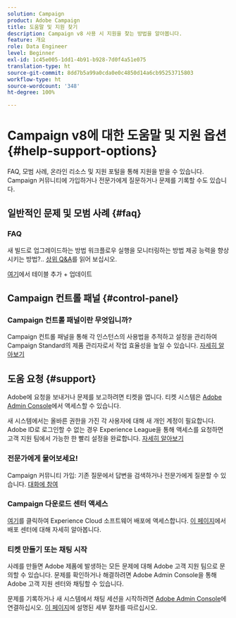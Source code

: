 ```yaml
---
solution: Campaign
product: Adobe Campaign
title: 도움말 및 지원 찾기
description: Campaign v8 사용 시 지원을 찾는 방법을 알아봅니다.
feature: 개요
role: Data Engineer
level: Beginner
exl-id: 1c45e005-1dd1-4b91-b928-7d0f4a51e075
translation-type: ht
source-git-commit: 8dd7b5a99a0cda0e0c4850d14a6cb95253715803
workflow-type: ht
source-wordcount: '348'
ht-degree: 100%

---
```


# Campaign v8에 대한 도움말 및 지원 옵션 {#help-support-options}

FAQ, 모범 사례, 온라인 리소스 및 지원 포털을 통해 지원을 받을 수 있습니다. Campaign 커뮤니티에 가입하거나 전문가에게 질문하거나 문제를 기록할 수도 있습니다.

## 일반적인 문제 및 모범 사례 {#faq}

### FAQ

새 빌드로 업그레이드하는 방법 워크플로우 실행을 모니터링하는 방법 제공 능력을 향상시키는 방법?.. [상위 Q&amp;A](campaign-faq.md)를 읽어 보십시오.

[여기](https://experienceleague.adobe.com/docs/campaign-classic/using/getting-started/support.html?lang=ko#faq)에서 테이블 추가 + 업데이트

## Campaign 컨트롤 패널 {#control-panel}

### Campaign 컨트롤 패널이란 무엇입니까?

Campaign 컨트롤 패널을 통해 각 인스턴스의 사용법을 추적하고 설정을 관리하여 Campaign Standard의 제품 관리자로서 작업 효율성을 높일 수 있습니다.
[자세히 알아보기](../config/self-service.md)

## 도움 요청 {#support}

Adobe에 요청을 보내거나 문제를 보고하려면 티켓을 엽니다. 티켓 시스템은 [Adobe Admin Console](https://adminConsole.adobe.com/overview)에서 액세스할 수 있습니다.

새 시스템에서는 올바른 권한을 가진 각 사용자에 대해 새 개인 계정이 필요합니다. Adobe ID로 로그인할 수 없는 경우 Experience League을 통해 액세스를 요청하면 고객 지원 팀에서 가능한 한 빨리 설정을 완료합니다. [자세히 알아보기](https://helpx.adobe.com/kr/enterprise/using/support-for-experience-cloud.html)

### 전문가에게 물어보세요!

Campaign 커뮤니티 가입: 기존 질문에서 답변을 검색하거나 전문가에게 질문할 수 있습니다. [대화에 참여](https://experienceleaguecommunities.adobe.cadobe-campaign-classic/ct-p/adobe-campaign-classic-community)

### Campaign 다운로드 센터 액세스

[여기](https://experience.adobe.com/#/downloads/content/software-distribution/en/campaign.html)를 클릭하여 Experience Cloud 소프트웨어 배포에 액세스합니다.
[이 페이지](https://docs.adobe.com/content/help/ko-KR/experience-cloud/software-distribution/home.html)에서 배포 센터에 대해 자세히 알아봅니다.

### 티켓 만들기 또는 채팅 시작

사례를 만들면 Adobe 제품에 발생하는 모든 문제에 대해 Adobe 고객 지원 팀으로 문의할 수 있습니다. 문제를 확인하거나 해결하려면 Adobe Admin Console을 통해 Adobe 고객 지원 센터와 채팅할 수 있습니다.

문제를 기록하거나 새 시스템에서 채팅 세션을 시작하려면 [Adobe Admin Console](https://adminConsole.adobe.com/overview)에 연결하십시오. [이 페이지](https://helpx.adobe.com/kr/enterprise/using/support-for-experience-cloud.html)에 설명된 세부 절차를 따르십시오.
